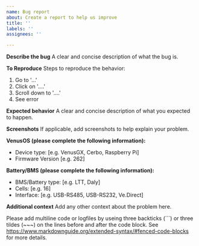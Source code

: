 ```yaml
---
name: Bug report
about: Create a report to help us improve
title: ''
labels: ''
assignees: ''

---
```


**Describe the bug**
A clear and concise description of what the bug is.

**To Reproduce**
Steps to reproduce the behavior:
1. Go to '...'
2. Click on '....'
3. Scroll down to '....'
4. See error

**Expected behavior**
A clear and concise description of what you expected to happen.

**Screenshots**
If applicable, add screenshots to help explain your problem.

**VenusOS (please complete the following information):**
 - Device type: [e.g. VenusGX, Cerbo, Raspberry Pi]
 - Firmware Version [e.g. 262]

**Battery/BMS (please complete the following information):**
 - BMS/Battery type: [e.g. LTT, Daly]
 - Cells: [e.g. 16]
 - Interface: [e.g. USB-RS485, USB-RS232, Ve.Direct]

**Additional context**
Add any other context about the problem here.

Please add multiline code or logfiles by useing three backticks (```) or three tildes (~~~) on the lines before and after the code block. See https://www.markdownguide.org/extended-syntax/#fenced-code-blocks for more details.
